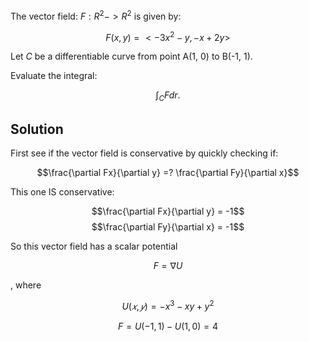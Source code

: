 The vector field: $F: R^2 -> R^2$ is given by:

$$F(x, y) = <-3x^2-y, -x+2y>$$

Let $C$ be a differentiable curve from point A(1, 0) to B(-1, 1).

Evaluate the integral:

$$
\int _ C F dr.
$$

## Solution

First see if the vector field is conservative by quickly checking if:

$$\frac{\partial Fx}{\partial y} =? \frac{\partial Fy}{\partial x}$$

This one IS conservative:

$$\frac{\partial Fx}{\partial y} = -1$$
$$\frac{\partial Fy}{\partial x} = -1$$

So this vector field has a scalar potential 

$$F= \nabla U$$

, where 

$$U(𝑥,𝑦) = -x^3 - xy + y^2$$

$$ F = U(-1, 1) - U(1, 0) = 4$$

